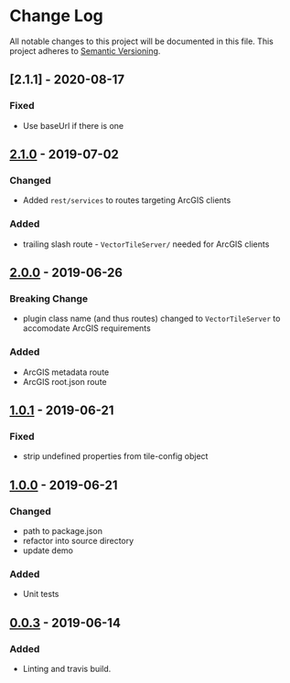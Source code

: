 # Change Log
All notable changes to this project will be documented in this file.
This project adheres to [Semantic Versioning](http://semver.org/).

## [2.1.1] - 2020-08-17
### Fixed
* Use baseUrl if there is one

## [2.1.0] - 2019-07-02
### Changed
* Added `rest/services` to routes targeting ArcGIS clients

### Added
* trailing slash route - `VectorTileServer/` needed for ArcGIS clients

## [2.0.0] - 2019-06-26
### Breaking Change
* plugin class name (and thus routes) changed to `VectorTileServer` to accomodate ArcGIS requirements

### Added
* ArcGIS metadata route
* ArcGIS root.json route

## [1.0.1] - 2019-06-21
### Fixed
* strip undefined properties from tile-config object

## [1.0.0] - 2019-06-21
### Changed
* path to package.json
* refactor into source directory
* update demo

### Added
* Unit tests

## [0.0.3] - 2019-06-14
### Added
* Linting and travis build.

[2.1.0]: https://github.com/koopjs/koop-output-vector-tiles/compare/v2.1.0...v2.1.1
[2.1.0]: https://github.com/koopjs/koop-output-vector-tiles/compare/v2.0.0...v2.1.0
[2.0.0]: https://github.com/koopjs/koop-output-vector-tiles/compare/v1.0.1...v2.0.0
[1.0.1]: https://github.com/koopjs/koop-output-vector-tiles/compare/v1.0.0...v1.0.1
[1.0.0]: https://github.com/koopjs/koop-output-vector-tiles/compare/v0.0.3...v1.0.0
[0.0.3]: https://github.com/koopjs/koop-output-vector-tiles/releases/tag/v0.0.3
